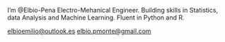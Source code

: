 I’m @Elbio-Pena
Electro-Mehanical Engineer.
Building skills in Statistics, data Analysis and Machine Learning.
Fluent in Python and R.

elbioemilio@outlook.es
elbio.pmonte@gmail.com

